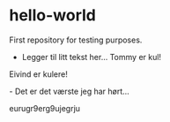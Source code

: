 # hello-world
First repository for testing purposes.

- Legger til litt tekst her... Tommy er kul!
 <p>Eivind er kulere!</p>
 - Det er det værste jeg har hørt...
 <p>eurugr9erg9ujegrju</p>
